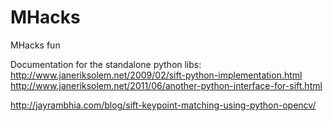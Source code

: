 MHacks
======

MHacks fun


Documentation for the standalone python libs:
http://www.janeriksolem.net/2009/02/sift-python-implementation.html
http://www.janeriksolem.net/2011/06/another-python-interface-for-sift.html

http://jayrambhia.com/blog/sift-keypoint-matching-using-python-opencv/